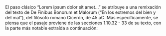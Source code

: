El paso clásico “Lorem ipsum dolor sit amet…” 
se atribuye a una remixación del texto de De Finibus Bonorum et Malorum 
(“En los extremos del bien y del mal”), 
del filósofo romano Cicerón, de 45 aC. 
Más específicamente, se piensa que el pasaje proviene de las secciones 1.10.32 - 33 de su texto, con la parte más notable extraída a continuación: